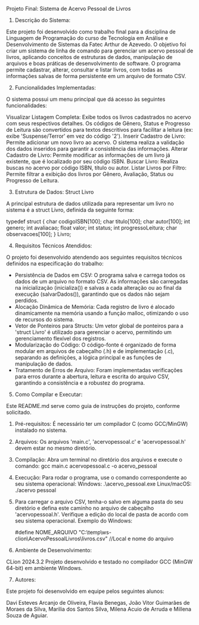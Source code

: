 Projeto Final: Sistema de Acervo Pessoal de Livros

1. Descrição do Sistema:

Este projeto foi desenvolvido como trabalho final para a disciplina de Linguagem de Programação do curso de Tecnologia em Análise e Desenvolvimento de Sistemas da Fatec Arthur de Azevedo.
O objetivo foi criar um sistema de linha de comando para gerenciar um acervo pessoal de livros, aplicando conceitos de estruturas de dados, manipulação de arquivos e boas práticas de desenvolvimento de software. 
O programa permite cadastrar, alterar, consultar e listar livros, com todas as informações salvas de forma persistente em um arquivo de formato CSV.

2. Funcionalidades Implementadas:

O sistema possui um menu principal que dá acesso às seguintes funcionalidades:

Visualizar Listagem Completa: Exibe todos os livros cadastrados no acervo com seus respectivos detalhes. Os códigos de Gênero, Status e Progresso de Leitura são convertidos para textos descritivos para facilitar a leitura (ex: exibe 'Suspense/Terror' em vez do código '2').
Inserir Cadastro de Livro: Permite adicionar um novo livro ao acervo. O sistema realiza a validação dos dados inseridos para garantir a consistência das informações.
Alterar Cadastro de Livro: Permite modificar as informações de um livro já existente, que é localizado por seu código ISBN.
Buscar Livro: Realiza buscas no acervo por código ISBN, título ou autor.
Listar Livros por Filtro: Permite filtrar a exibição dos livros por Gênero, Avaliação, Status ou Progresso de Leitura.

3. Estrutura de Dados: Struct Livro

A principal estrutura de dados utilizada para representar um livro no sistema é a struct Livro, definida da seguinte forma:

typedef struct {
    char codigoISBN[100];
    char titulo[100];
    char autor[100];
    int genero;
    int avaliacao;
    float valor;
    int status;
    int progressoLeitura;
    char observacoes[100];
} Livro;


4. Requisitos Técnicos Atendidos:

O projeto foi desenvolvido atendendo aos seguintes requisitos técnicos definidos na especificação do trabalho:

- Persistência de Dados em CSV: O programa salva e carrega todos os dados de um arquivo no formato CSV. As informações são carregadas na inicialização (inicializa()) e salvas a cada alteração ou ao final da execução (salvarDados()), garantindo que os dados não sejam perdidos.
- Alocação Dinâmica de Memória: Cada registro de livro é alocado dinamicamente na memória usando a função malloc, otimizando o uso de recursos do sistema.
- Vetor de Ponteiros para Structs: Um vetor global de ponteiros para a 'struct Livro' é utilizado para gerenciar o acervo, permitindo um gerenciamento flexível dos registros.
- Modularização do Código: O código-fonte é organizado de forma modular em arquivos de cabeçalho (.h) e de implementação (.c), separando as definições, a lógica principal e as funções de manipulação de dados.
- Tratamento de Erros de Arquivo: Foram implementadas verificações para erros durante a abertura, leitura e escrita do arquivo CSV, garantindo a consistência e a robustez do programa.

5. Como Compilar e Executar:

Este README.md serve como guia de instruções do projeto, conforme solicitado.

1.  Pré-requisitos: É necessário ter um compilador C (como GCC/MinGW) instalado no sistema.
2.  Arquivos: Os arquivos 'main.c', 'acervopessoal.c' e 'acervopessoal.h' devem estar no mesmo diretório.
3.  Compilação: Abra um terminal no diretório dos arquivos e execute o comando: gcc main.c acervopessoal.c -o acervo_pessoal
4.  Execução: Para rodar o programa, use o comando correspondente ao seu sistema operacional:
	Windows: .\acervo_pessoal.exe
	Linux/macOS: ./acervo pessoal
5.  Para carregar o arquivo CSV, tenha-o salvo em alguma pasta do seu diretório e defina este caminho no arquivo de cabeçalho 'acervopessoal.h'. Verifique a edição do local de pasta de acordo com seu sistema operacional. Exemplo do Windows:

	#define NOME_ARQUIVO "C:\\temp\\ws-clion\\AcervoPessoalLivros\\livros.csv" //Local e nome do arquivo

6. Ambiente de Desenvolvimento: 

CLion 2024.3.2
Projeto desenvolvido e testado no compilador GCC (MinGW 64-bit) em ambiente Windows.

7. Autores:

Este projeto foi desenvolvido em equipe pelos seguintes alunos:

Davi Esteves Arcanjo de Oliveira, Flavia Benegas, João Vitor Guimarães de Moraes da Silva, Marilia dos Santos Silva, Milena Acuio de Arruda e Millena Souza de Aguiar.

